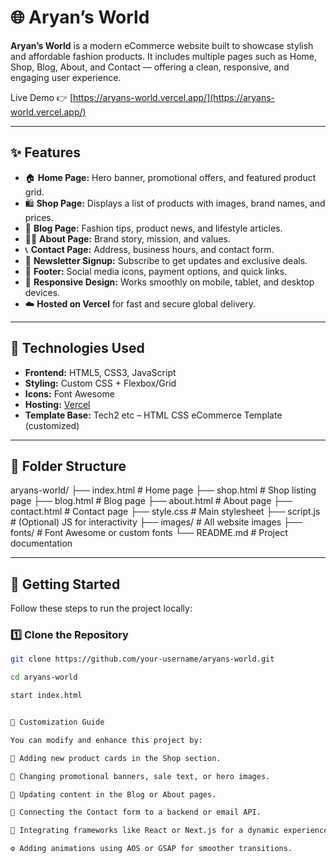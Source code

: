 # 🌐 Aryan’s World

**Aryan’s World** is a modern eCommerce website built to showcase stylish and affordable fashion products. It includes multiple pages such as Home, Shop, Blog, About, and Contact — offering a clean, responsive, and engaging user experience.

Live Demo 👉 [https://aryans-world.vercel.app/](https://aryans-world.vercel.app/)

---

## ✨ Features

- 🏠 **Home Page:** Hero banner, promotional offers, and featured product grid.  
- 🛍️ **Shop Page:** Displays a list of products with images, brand names, and prices.  
- 📰 **Blog Page:** Fashion tips, product news, and lifestyle articles.  
- 🧑‍💼 **About Page:** Brand story, mission, and values.  
- 📞 **Contact Page:** Address, business hours, and contact form.  
- 💌 **Newsletter Signup:** Subscribe to get updates and exclusive deals.  
- 🔗 **Footer:** Social media icons, payment options, and quick links.  
- 📱 **Responsive Design:** Works smoothly on mobile, tablet, and desktop devices.  
- ☁️ **Hosted on Vercel** for fast and secure global delivery.

---

## 🧰 Technologies Used

- **Frontend:** HTML5, CSS3, JavaScript  
- **Styling:** Custom CSS + Flexbox/Grid  
- **Icons:** Font Awesome  
- **Hosting:** [Vercel](https://vercel.com/)  
- **Template Base:** Tech2 etc – HTML CSS eCommerce Template (customized)

---

## 📁 Folder Structure

aryans-world/
├── index.html # Home page
├── shop.html # Shop listing page
├── blog.html # Blog page
├── about.html # About page
├── contact.html # Contact page
├── style.css # Main stylesheet
├── script.js # (Optional) JS for interactivity
├── images/ # All website images
├── fonts/ # Font Awesome or custom fonts
└── README.md # Project documentation

---

## 🚀 Getting Started

Follow these steps to run the project locally:

### 1️⃣ Clone the Repository

```bash
git clone https://github.com/your-username/aryans-world.git

cd aryans-world

start index.html


🔧 Customization Guide

You can modify and enhance this project by:

🛒 Adding new product cards in the Shop section.

🎨 Changing promotional banners, sale text, or hero images.

📰 Updating content in the Blog or About pages.

💬 Connecting the Contact form to a backend or email API.

🧱 Integrating frameworks like React or Next.js for a dynamic experience.

⚙️ Adding animations using AOS or GSAP for smoother transitions.


